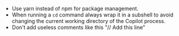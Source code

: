 - Use yarn instead of npm for package management.
- When running a `cd` command always wrap it in a subshell to avoid changing the current working directory of the Copilot process.
- Don't add useless comments like this "// Add this line"

